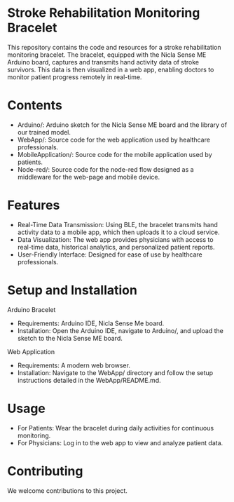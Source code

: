 # Stroke Rehabilitation Monitoring Bracelet

This repository contains the code and resources for a stroke rehabilitation monitoring bracelet. The bracelet, equipped with the Nicla Sense ME Arduino board, captures and transmits hand activity data of stroke survivors. This data is then visualized in a web app, enabling doctors to monitor patient progress remotely in real-time.

# Contents
* Arduino/: Arduino sketch for the Nicla Sense ME board and the library of our trained model.
* WebApp/: Source code for the web application used by healthcare professionals.
* MobileApplication/: Source code for the mobile application used by patients.
* Node-red/: Source code for the node-red flow designed as a middleware for the web-page and mobile device.

# Features
* Real-Time Data Transmission: Using BLE, the bracelet transmits hand activity data to a mobile app, which then uploads it to a cloud service.
* Data Visualization: The web app provides physicians with access to real-time data, historical analytics, and personalized patient reports.
* User-Friendly Interface: Designed for ease of use by healthcare professionals.

# Setup and Installation
Arduino Bracelet
* Requirements: Arduino IDE, Nicla Sense Me board.
* Installation: Open the Arduino IDE, navigate to Arduino/, and upload the sketch to the Nicla Sense ME board.

Web Application
* Requirements: A modern web browser.
* Installation: Navigate to the WebApp/ directory and follow the setup instructions detailed in the WebApp/README.md.

# Usage
* For Patients: Wear the bracelet during daily activities for continuous monitoring.
* For Physicians: Log in to the web app to view and analyze patient data.

# Contributing
We welcome contributions to this project. 
